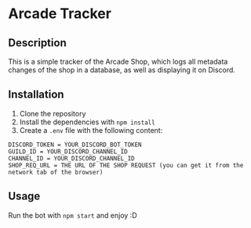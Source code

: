 # Arcade Tracker

## Description

This is a simple tracker of the Arcade Shop, which logs all metadata changes of the shop in a database, as well as displaying it on Discord.

## Installation

1. Clone the repository
2. Install the dependencies with `npm install`
3. Create a `.env` file with the following content:

```env
DISCORD_TOKEN = YOUR_DISCORD_BOT_TOKEN
GUILD_ID = YOUR_DISCORD_CHANNEL_ID
CHANNEL_ID = YOUR_DISCORD_CHANNEL_ID
SHOP_REQ_URL = THE URL OF THE SHOP REQUEST (you can get it from the network tab of the browser)
```

## Usage

Run the bot with `npm start` and enjoy :D
